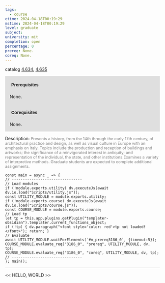 ```yaml
---
tags:
  - course
ctime: 2024-04-18T00:19:29
mstime: 2024-04-18T00:19:29
level: graduate
subject: 
university: mit
completion: open
percentage: 0
prereq: None.
coreq: None.
---
```


catalog [4.634](http://student.mit.edu/catalog/m4f.html#4.634), [4.635](http://student.mit.edu/catalog/m4f.html#4.635)

<span style="display: block; padding: 15px; background-color: rgb(100, 100, 100, 0.2);"><font id="m_prereq3186_0" style="display: block; font-family: Arial, sans-serif; font-weight: bold; padding: 5px">Prerequisites</font><br><span id="prereq3186_0">None.</span></span>
<span style="display: block; padding: 15px; background-color: rgb(100, 100, 100, 0.2);"><font id="m_coreq3186_0" style="display: block; font-family: Arial, sans-serif; font-weight: bold; padding: 5px">Corequisites</font><br><span id="coreq3186_0">None.</span></span>

<font style="">Description:</font>
<font style="color: grey; font-size: 0.8rem;">Presents a history, from the 14th through the early 17th century, of architectural practice and design, as well as visual culture in Europe with an emphasis on Italy. Topics include the production and reception of buildings and artworks; the significance of a reinvigorated interest in antiquity; and representation of the individual, the state, and other institutions.Examines a variety of interpretive methods. Graduate students are expected to complete additional assignments.</font>

```dataviewjs
const main = async _ => {
// --------------------------------
// Load modules
if (!module.exports.utility) dv.executeJs(await dv.io.load("Scripts/utility.js"));
const UTILITY_MODULE = module.exports.utility;
if (!module.exports.course) dv.executeJs(await dv.io.load("Scripts/course.js"));
const COURSE_MODULE = module.exports.course;
// Load tp
let tp = this.app.plugins.getPlugin("templater-obsidian").templater.current_functions_object;
if (!tp) { dv.paragraph("<font style='color: red'>tp not loaded!</font>"); return; }
// Evaluate
await UTILITY_MODULE.waitForElements(`#m_prereq3186_0`, {timeout:5});
COURSE_MODULE.evaluate_req("3186_0", "prereq", UTILITY_MODULE, dv, tp);
COURSE_MODULE.evaluate_req("3186_0", "coreq", UTILITY_MODULE, dv, tp);
// --------------------------------
}; main();
```

---

<< HELLO, WORLD >>
